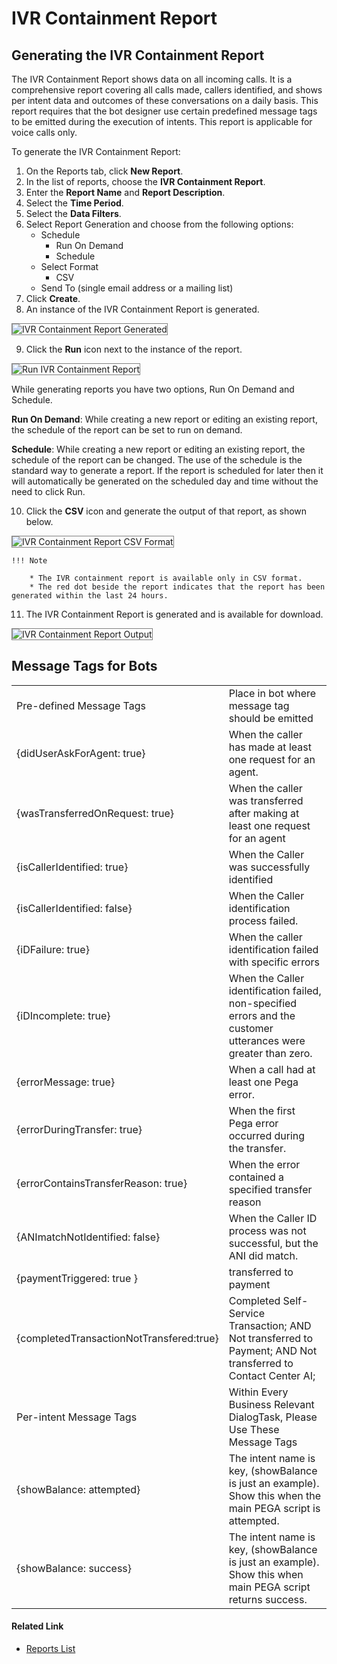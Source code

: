 # IVR Containment Report
## Generating the IVR Containment Report

The IVR Containment Report shows data on all incoming calls. It is a comprehensive report covering all calls made, callers identified, and shows per intent data and outcomes of these conversations on a daily basis. This report requires that the bot designer use certain predefined message tags to be emitted during the execution of intents. This report is applicable for voice calls only.

To generate the IVR Containment Report:

1. On the Reports tab, click **New Report**.
2. In the list of reports, choose the **IVR Containment Report**.
3. Enter the **Report Name** and **Report Description**.
4. Select the **Time Period**.
5. Select the **Data Filters**.
6. Select Report Generation and choose from the following options:
    * Schedule
        * Run On Demand
        * Schedule
    * Select Format
        * CSV
    * Send To (single email address or a mailing list)
7. Click **Create**.
8. An instance of the IVR Containment Report is generated.
<img src="../images/ivr-containment-report-generated.png" alt="IVR Containment Report Generated" title="IVR Containment Report Generated" style="border: 1px solid gray; zoom:100%;">

9. Click the **Run** icon next to the instance of the report.
<img src="../images/run-ivr-containment-report.png" alt="Run IVR Containment Report" title="Run IVR Containment Report" style="border: 1px solid gray; zoom:100%;">

While generating reports you have two options, Run On Demand and Schedule.

**Run On Demand**: While creating a new report or editing an existing report, the schedule of the report can be set to run on demand.

**Schedule**: While creating a new report or editing an existing report, the schedule of the report can be changed. The use of the schedule is the standard way to generate a report. If the report is scheduled for later then it will automatically be generated on the scheduled day and time without the need to click Run.

10. Click the **CSV** icon and generate the output of that report, as shown below.
<img src="../images/csv-ivr-containment-report.png" alt="IVR Containment Report CSV Format" title="IVR Containment Report CSV Format" style="border: 1px solid gray; zoom:100%;">

    !!! Note

        * The IVR containment report is available only in CSV format.
        * The red dot beside the report indicates that the report has been generated within the last 24 hours.

11. The IVR Containment Report is generated and is available for download.
<img src="../images/ivr-containment-report-output.png" alt="IVR Containment Report Output" title="IVR Containment Report Output" style="border: 1px solid gray; zoom:100%;">

## Message Tags for Bots

<table>
  <tr>
   <td>Pre-defined Message Tags
   </td>
   <td>Place in bot where message tag should be emitted
   </td>
  </tr>
  <tr>
   <td>{didUserAskForAgent: true}
   </td>
   <td>When the caller has made at least one request for an agent.
   </td>
  </tr>
  <tr>
   <td>{wasTransferredOnRequest: true}
   </td>
   <td>When the caller was transferred after making at least one request for an agent
   </td>
  </tr>
  <tr>
   <td>{isCallerIdentified: true}
   </td>
   <td>When the Caller was successfully identified
   </td>
  </tr>
  <tr>
   <td>{isCallerIdentified: false}
   </td>
   <td>When the Caller identification process failed.
   </td>
  </tr>
  <tr>
   <td>{iDFailure: true}
   </td>
   <td>When the caller identification failed with specific errors
   </td>
  </tr>
  <tr>
   <td>{iDIncomplete: true}
   </td>
   <td>When the Caller identification failed, non-specified errors and the customer utterances were greater than zero.
   </td>
  </tr>
  <tr>
   <td>{errorMessage: true}
   </td>
   <td>When a call had at least one Pega error.
   </td>
  </tr>
  <tr>
   <td>{errorDuringTransfer: true}
   </td>
   <td>When the first Pega error occurred during the transfer.
   </td>
  </tr>
  <tr>
   <td>{errorContainsTransferReason: true}
   </td>
   <td>When the error contained a specified transfer reason
   </td>
  </tr>
  <tr>
   <td>{ANImatchNotIdentified: false}
   </td>
   <td>When the Caller ID process was not successful, but the ANI did match.
   </td>
  </tr>
  <tr>
   <td>{paymentTriggered: true }
   </td>
   <td>transferred to payment
   </td>
  </tr>
  <tr>
   <td>{completedTransactionNotTransfered:true}
   </td>
   <td>Completed Self-Service Transaction; AND
    Not transferred to Payment; AND
    Not transferred to Contact Center AI;
   </td>
  </tr>
  <tr>

   </td>
  </tr>
  <tr>
   <td>Per-intent Message Tags
   </td>
   <td>Within Every Business Relevant DialogTask, Please Use These Message Tags
   </td>
  </tr>
  <tr>
   <td>{showBalance: attempted}
   </td>
   <td>The intent name is key, (showBalance is just an example). Show this when the main PEGA script is attempted.
   </td>
  </tr>
  <tr>
   <td>{showBalance: success}
   </td>
   <td>The intent name is key, (showBalance is just an example). Show this when main PEGA script returns success.
   </td>
  </tr>
</table>

#### Related Link

* [Reports List](../reports/reports-list.md)